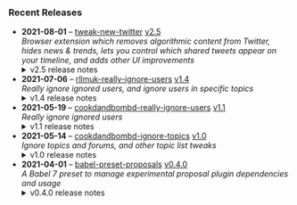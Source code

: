### Recent Releases

<!-- RECENT_RELEASES -->
<ul>
<li>
  <strong>2021-08-01</strong> – <a href="https://github.com/insin/tweak-new-twitter">tweak-new-twitter</a> <a href="https://github.com/insin/tweak-new-twitter/releases/tag/v2.5">v2.5</a>
  <div><em>Browser extension which removes algorithmic content from Twitter, hides news &amp; trends, lets you control which shared tweets appear on your timeline, and adds other UI improvements</em></div>
  <details><summary>v2.5 release notes</summary><h2>New</h2>
<ul>
<li>
<p>Extension option changes are now automatically applied to open pages, so you no longer have to refresh the page to apply them  [<a class="issue-link js-issue-link" data-error-text="Failed to load title" data-id="475930753" data-permission-text="Title is private" data-url="https://github.com/insin/tweak-new-twitter/issues/12" data-hovercard-type="issue" data-hovercard-url="/insin/tweak-new-twitter/issues/12/hovercard" href="https://github.com/insin/tweak-new-twitter/issues/12">#12</a>]</p>
</li>
<li>
<p>New experiment: disable the home timeline when you want to waste less time on Twitter, going to Notifications or Messages by default instead [<a class="issue-link js-issue-link" data-error-text="Failed to load title" data-id="956701510" data-permission-text="Title is private" data-url="https://github.com/insin/tweak-new-twitter/issues/51" data-hovercard-type="issue" data-hovercard-url="/insin/tweak-new-twitter/issues/51/hovercard" href="https://github.com/insin/tweak-new-twitter/issues/51">#51</a>]</p>
<p>Thanks to <a class="user-mention" data-hovercard-type="user" data-hovercard-url="/users/brechtcs/hovercard" data-octo-click="hovercard-link-click" data-octo-dimensions="link_type:self" href="https://github.com/brechtcs">@brechtcs</a> for the idea, Pull Request and <a href="https://world.hey.com/brecht/free-range-tweet-farming-9399f6e5" rel="nofollow">post explaining why you might want to give this one a try</a></p>
</li>
</ul>
<h2>Changed</h2>
<ul>
<li>"Hide tweets quoting accounts you've blocked or muted" now also works for retweeted quote tweets</li>
<li>When hiding metrics, the tweet count under the username header on profile pages is now also hidden</li>
</ul>
<h2>Fixed</h2>
<ul>
<li>Sidebar content no longer re-appears when viewing a profile's followers/following page</li>
<li>The sparkle is now correctly hidden when always using Latest Tweets but not using the separate timeline for retweets or quote tweets</li>
<li>Fixed hiding the share button when viewing a individual tweet</li>
<li>Fixed the page not being reprocessed on the main timeline when changing the "Font size" setting in "Customize your view"</li>
</ul></details>
</li>
<li>
  <strong>2021-07-06</strong> – <a href="https://github.com/insin/rllmuk-really-ignore-users">rllmuk-really-ignore-users</a> <a href="https://github.com/insin/rllmuk-really-ignore-users/releases/tag/v1.4">v1.4</a>
  <div><em>Really ignore ignored users, and ignore users in specific topics</em></div>
  <details><summary>v1.4 release notes</summary><p>Updated for Invision 4.6</p>
<ul>
<li>Fixed addition of "Ignore In This Topic" button to user hovercards</li>
<li>Fixed hiding the unread comment separator if all new posts are hidden</li>
</ul></details>
</li>
<li>
  <strong>2021-05-19</strong> – <a href="https://github.com/insin/cookdandbombd-really-ignore-users">cookdandbombd-really-ignore-users</a> <a href="https://github.com/insin/cookdandbombd-really-ignore-users/releases/tag/v1.1">v1.1</a>
  <div><em>Really ignore ignored users</em></div>
  <details><summary>v1.1 release notes</summary><ul>
<li>Implemented ignore functionality for non-logged-in users</li>
</ul></details>
</li>
<li>
  <strong>2021-05-14</strong> – <a href="https://github.com/insin/cookdandbombd-ignore-topics">cookdandbombd-ignore-topics</a> <a href="https://github.com/insin/cookdandbombd-ignore-topics/releases/tag/v1.0">v1.0</a>
  <div><em>Ignore topics and forums, and other topic list tweaks</em></div>
  <details><summary>v1.0 release notes</summary><p>Initial version</p></details>
</li>
<li>
  <strong>2021-04-01</strong> – <a href="https://github.com/insin/babel-preset-proposals">babel-preset-proposals</a> <a href="https://github.com/insin/babel-preset-proposals/releases/tag/v0.4.0">v0.4.0</a>
  <div><em>A Babel 7 preset to manage experimental proposal plugin dependencies and usage</em></div>
  <details><summary>v0.4.0 release notes</summary><ul>
<li>Updated plugins to latest versions as of Babel 7.13</li>
<li>Added <code>@babel/plugin-proposal-class-static-block</code> and a new <code>classStaticBlock</code> option</li>
<li>Updated links to plugin docs in README</li>
<li>Require at least Node 10</li>
</ul></details>
</li>
</ul>
<!-- /RECENT_RELEASES -->
